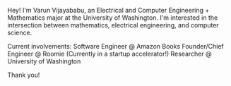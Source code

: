 Hey! I'm Varun Vijayababu, an Electrical and Computer Engineering + Mathematics major at the University of Washington. I'm interested in the intersection between mathematics, electrical engineering, and computer science. 

Current involvements:
Software Engineer @ Amazon Books
Founder/Chief Engineer @ Roomie (Currently in a startup accelerator!)
Researcher @ University of Washington

Thank you!
